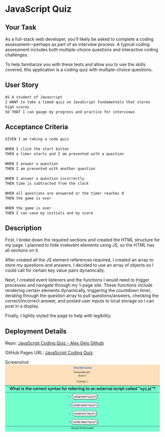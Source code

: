 # JavaScript Quiz

## Your Task

As a full-stack web developer, you’ll likely be asked to complete a coding assessment&mdash;perhaps as part of an interview process. A typical coding assessment includes both multiple-choice questions and interactive coding challenges.

To help familiarize you with these tests and allow you to use the skills covered, this application is a coding quiz with multiple-choice questions.

## User Story

```
AS A student of Javascript
I WANT to take a timed quiz on JavaScript fundamentals that stores high scores
SO THAT I can gauge my progress and practice for interviews
```

## Acceptance Criteria

```
GIVEN I am taking a code quiz

WHEN I click the start button
THEN a timer starts and I am presented with a question

WHEN I answer a question
THEN I am presented with another question

WHEN I answer a question incorrectly
THEN time is subtracted from the clock

WHEN all questions are answered or the timer reaches 0
THEN the game is over

WHEN the game is over
THEN I can save my initials and my score
```

## Description

First, I broke down the required sections and created the HTML structure for my page. I planned to hide irrelevent elements using JS, so the HTML has all sections on it.

After created all the JS element references required, I created an array to store my questions and answers. I decided to use an array of objects so I could call for certain key value pairs dynamically.

Next, I created event listeners and the functions I would need to trigger processes and navigate through my 1-page site. These functions include rendering certain elements dynamically, triggering the countdown timer, iterating through the question array to pull questions/answers, checking the correct/incorrect answer, and posted user inputs to local storage so I can post in a display.

Finally, I lightly styled the page to help with legibility.

## Deployment Details

Repo: [JavaScript Coding Quiz - Alex Geis Github](https://github.com/alexgeis/JavaScript-Quiz-Homework)

GitHub Pages URL: [JavaScript Coding Quiz](https://alexgeis.github.io/JavaScript-Quiz-Homework/)

Screenshot: ![JavaScript Coding Quiz - question page example](./Assets/quiz-screenshot.png)
